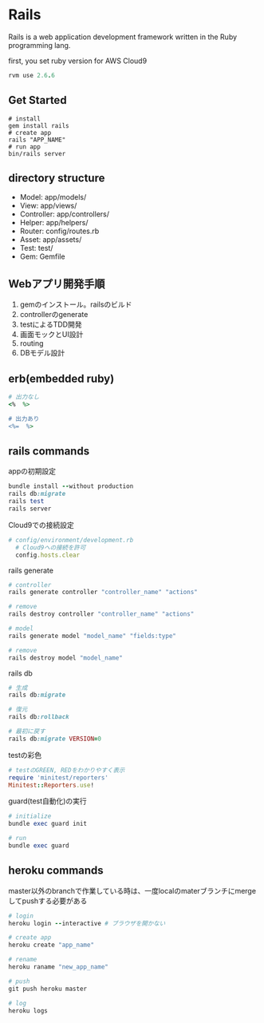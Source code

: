 
# Rails

Rails is a web application development framework written in the Ruby programming lang.

first, you set ruby version for AWS Cloud9
```ruby
rvm use 2.6.6
```

## Get Started

```shell
# install
gem install rails
# create app
rails "APP_NAME"
# run app
bin/rails server
```



## directory structure

- Model: app/models/
- View: app/views/
- Controller: app/controllers/
- Helper: app/helpers/
- Router: config/routes.rb
- Asset: app/assets/
- Test: test/
- Gem: Gemfile


## Webアプリ開発手順

1. gemのインストール。railsのビルド
2. controllerのgenerate
3. testによるTDD開発
4. 画面モックとUI設計
5. routing
6. DBモデル設計


## erb(embedded ruby)
```ruby
# 出力なし
<%  %>

# 出力あり
<%=  %>
```


## rails commands

appの初期設定
```ruby
bundle install --without production
rails db:migrate
rails test
rails server
```

Cloud9での接続設定
```ruby
# config/environment/development.rb
  # Cloud9への接続を許可
  config.hosts.clear
```

rails generate
```ruby
# controller
rails generate controller "controller_name" "actions"

# remove
rails destroy controller "controller_name" "actions"

# model
rails generate model "model_name" "fields:type"

# remove
rails destroy model "model_name"
```

rails db
```ruby
# 生成
rails db:migrate

# 復元
rails db:rollback

# 最初に戻す
rails db:migrate VERSION=0
```

testの彩色
```ruby
# testのGREEN, REDをわかりやすく表示
require 'minitest/reporters'
Minitest::Reporters.use!
```

guard(test自動化)の実行
```ruby
# initialize
bundle exec guard init

# run
bundle exec guard
```


## heroku commands

master以外のbranchで作業している時は、一度localのmaterブランチにmergeしてpushする必要がある

```ruby
# login
heroku login --interactive # ブラウザを開かない

# create app
heroku create "app_name"

# rename
heroku raname "new_app_name"

# push
git push heroku master

# log
heroku logs
```

